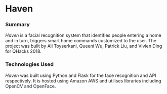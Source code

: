 # Haven

### Summary

*Haven* is a facial recognition system that identifies people entering a home and in turn, triggers smart home commands customized to the user. The project was built by Ali Toyserkani, Queeni Wu, Patrick Liu, and Vivien Ding for QHacks 2018.

### Technologies Used

*Haven* was built using Python and Flask for the face recognition and API respectively. It is hosted using Amazon AWS and utilises libraries including OpenCV and OpenFace.